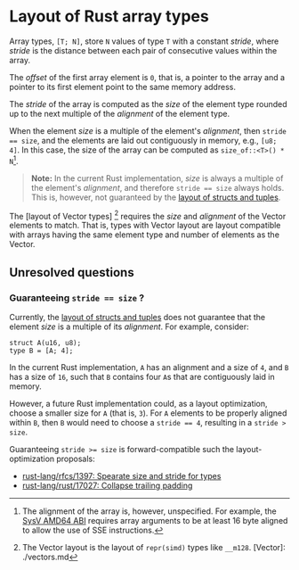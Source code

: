 # Layout of Rust array types

Array types, `[T; N]`, store `N` values of type `T` with a constant
_stride_, where _stride_ is the distance between each pair of consecutive values
within the array.

The _offset_ of the first array element is `0`, that is, a pointer to the array
and a pointer to its first element point to the same memory address.

The _stride_ of the array is computed as the _size_ of the element type rounded up
to the next multiple of the _alignment_ of the element type.

When the element _size_ is a multiple of the element's _alignment_, then `stride
== size`, and the elements are laid out contiguously in memory, e.g., `[u8; 4]`.
In this case, the size of the array can be computed as `size_of::<T>() * N`[^1].

> **Note:** In the current Rust implementation, _size_ is always a multiple of
> the element's _alignment_, and therefore `stride == size` always holds. This
> is, however, not guaranteed by the [layout of structs and tuples].

[^1]: The alignment of the array is, however, unspecified. For example, the
[SysV AMD64 ABI] requires array arguments to be at least 16 byte aligned to
allow the use of SSE instructions.

[layout of structs and tuples]: ./structs-and-tuples.md
[SysV AMD64 ABI]: https://software.intel.com/sites/default/files/article/402129/mpx-linux64-abi.pdf

The [layout of Vector types] [^2] requires the _size_ and _alignment_ of the Vector
elements to match. That is, types with Vector layout are layout compatible with
arrays having the same element type and number of elements as the Vector.

[^2]: The Vector layout is the layout of `repr(simd)` types like `__m128`.
[Vector]: ./vectors.md

## Unresolved questions

### Guaranteeing `stride == size` ?

Currently, the [layout of structs and tuples] does not guarantee that the
element _size_ is a multiple of its _alignment_. For example, consider:

```rust,ignore
struct A(u16, u8);
type B = [A; 4];
```

In the current Rust implementation, `A` has an alignment and a size of `4`, and
`B` has a size of `16`, such that `B` contains four `A`s that are contiguously
laid in memory. 

However, a future Rust implementation could, as a layout optimization, choose a
smaller size for `A` (that is, `3`). For `A` elements to be properly aligned
within `B`, then `B` would need to choose a `stride == 4`, resulting in a
`stride > size`.

Guaranteeing `stride >= size` is forward-compatible such the layout-optimization
proposals:
  
  * [rust-lang/rfcs/1397: Spearate size and stride for types](https://github.com/rust-lang/rfcs/issues/1397)
  * [rust-lang/rust/17027: Collapse trailing padding](https://github.com/rust-lang/rust/issues/17027)
